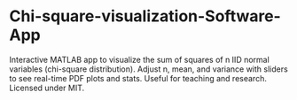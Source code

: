 # Chi-square-visualization-Software-App
Interactive MATLAB app to visualize the sum of squares of n IID normal variables (chi-square distribution). Adjust n, mean, and variance with sliders to see real-time PDF plots and stats. Useful for teaching and research. Licensed under MIT.
